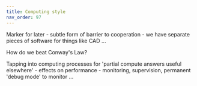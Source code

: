 ```yaml
---
title: Computing style
nav_order: 97
---
```


Marker for later - subtle form of barrier to cooperation - we have separate pieces of software for things like CAD ...

How do we beat Conway's Law?

Tapping into computing processes for 'partial compute answers useful elsewhere' - effects on performance - monitoring, supervision, permanent 'debug mode' to monitor ...

